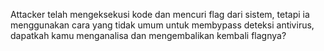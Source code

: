 Attacker telah mengeksekusi kode dan mencuri flag dari sistem, tetapi ia menggunakan cara yang tidak umum untuk membypass deteksi antivirus, dapatkah kamu menganalisa dan mengembalikan kembali flagnya?
